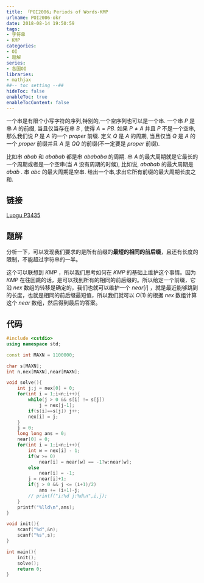 ```yaml
---
title: 「POI2006」Periods of Words-KMP
urlname: POI2006-okr
date: 2018-08-14 19:50:59
tags:
- 字符串
- KMP
categories: 
- OI
- 题解
series:
- 各国OI
libraries:
- mathjax 
##-- toc setting --##
hideToc: false
enableToc: true
enableTocContent: false
---
```


一个串是有限个小写字符的序列,特别的,一个空序列也可以是一个串. 一个串 $P$ 是串 $A$ 的前缀, 当且仅当存在串 $B$ , 使得 $A = PB$. 如果 $P \neq A$ 并且 $P$ 不是一个空串,那么我们说 $P$ 是 $A$ 的一个 $proper$ 前缀. 定义 $Q$ 是 $A$ 的周期, 当且仅当 $Q$ 是 $A$ 的一个 $proper$ 前缀并且 $A$ 是 $QQ$ 的前缀(不一定要是 $proper$ 前缀). 

比如串 $abab$ 和 $ababab$ 都是串 $abababa$ 的周期. 串 $A$ 的最大周期就是它最长的一个周期或者是一个空串(当 $A$ 没有周期的时候), 比如说, $ababab$ 的最大周期是 $abab$ . 串 $abc$ 的最大周期是空串. 给出一个串,求出它所有前缀的最大周期长度之和.

<!--more-->

## 链接

[Luogu P3435](https://www.luogu.org/problemnew/show/P3435)

## 题解

分析一下，可以发现我们要求的是所有前缀的**最短的相同的前后缀**，且还有长度的限制，不能超过字符串的一半。

这个可以联想到 $KMP$ ，所以我们思考如何在 $KMP$ 的基础上维护这个事情。因为 $KMP$ 在往回跳的话，是可以找到所有的相同的前后缀的。所以给定一个前缀，它沿 $nex$ 数组的转移是确定的，我们也就可以维护一个 $near[i]$ ，就是最近能够跳到的长度，也就是相同的前后缀最短值，所以我们就可以 $O(1)$ 的根据 $nex$  数组计算这个 $near$ 数组，然后得到最后的答案。

## 代码


```cpp
#include <cstdio>
using namespace std;

const int MAXN = 1100000;

char s[MAXN];
int n,nex[MAXN],near[MAXN];

void solve(){
    int j;j = nex[0] = 0;
    for(int i = 1;i<n;i++){
        while(j > 0 && s[i] != s[j])
            j = nex[j-1];
        if(s[i]==s[j]) j++;
        nex[i] = j;
    }
    j = 0;
    long long ans = 0;
    near[0] = 0;
    for(int i = 1;i<n;i++){
        int w = nex[i] - 1;
        if(w >= 0)
            near[i] = near[w] == -1?w:near[w];
        else
            near[i] = -1;
        j = near[i]+1;
        if(j > 0 && j <= (i+1)/2)
            ans += (i+1)-j;
        // printf("i:%d j:%d\n",i,j);
    }
    printf("%lld\n",ans);
}

void init(){
    scanf("%d",&n);
    scanf("%s",s);
}

int main(){
    init();
    solve();
    return 0;
}
```

